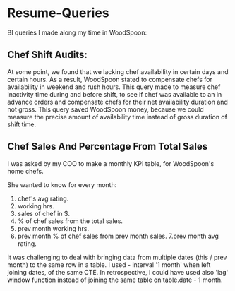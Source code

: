 # Resume-Queries

BI queries I made along my time in WoodSpoon:

## Chef Shift Audits:

At some point, we found that we lacking chef availability in certain days and certain hours.
As a result, WoodSpoon stated to compensate chefs for availability in weekend and rush hours.
This query made to measure chef inactivity time during and before shift, to see if chef was available to an in advance orders and compensate chefs for their net availability duration and not gross.
This query saved WoodSpoon money, because we could measure the precise amount of availability time instead of gross duration of shift time.

## Chef Sales And Percentage From Total Sales

I was asked by my COO to make a monthly KPI table, for WoodSpoon's home chefs.

She wanted to know for every month:
1. chef's avg rating.
2. working hrs.
3. sales of chef in $.
4. % of chef sales from the total sales.
5. prev month working hrs.
6. prev month % of chef sales  from prev month sales.
7.prev month avg rating.

It was challenging to deal with bringing data from multiple dates (this / prev month) to the same row in a table.
I used - interval '1 month' when left joining dates, of the same CTE.
In retrospective, I could have used also 'lag' window function instead of joining the same table on table.date - 1 month.
